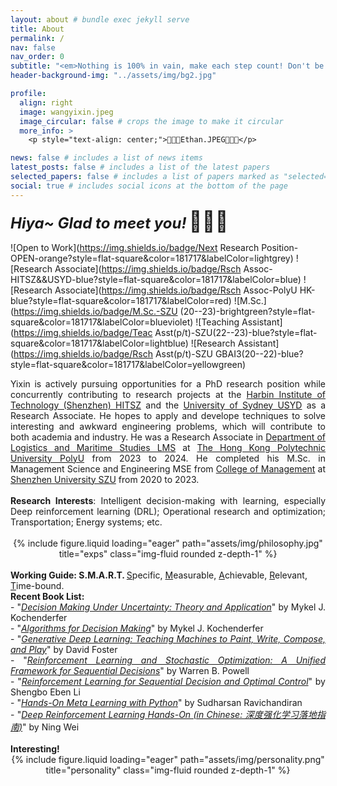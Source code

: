 ```yaml
---
layout: about # bundle exec jekyll serve
title: About
permalink: /
nav: false
nav_order: 0
subtitle: "<em>Nothing is 100% in vain, make each step count! Don't be afraid of anything, try it! -- to future.</em>"
header-background-img: "../assets/img/bg2.jpg"

profile:
  align: right
  image: wangyixin.jpeg
  image_circular: false # crops the image to make it circular
  more_info: >
    <p style="text-align: center;">🫣🫣🫣Ethan.JPEG🤗🤗🤗</p>

news: false # includes a list of news items
latest_posts: false # includes a list of the latest papers
selected_papers: false # includes a list of papers marked as "selected={true}"
social: true # includes social icons at the bottom of the page
---
```


<span style="font-size: 24px; font-weight: bold; font-style: italic;">Hiya~ Glad to meet you!</span> <span style="font-size: 32px;"> 👋👋👋</span>

![Open to Work](https://img.shields.io/badge/Next Research Position-OPEN-orange?style=flat-square&color=181717&labelColor=lightgrey)
![Research Associate](https://img.shields.io/badge/Rsch Assoc-HITSZ&&USYD-blue?style=flat-square&color=181717&labelColor=blue)
![Research Associate](https://img.shields.io/badge/Rsch Assoc-PolyU HK-blue?style=flat-square&color=181717&labelColor=red)
![M.Sc.](https://img.shields.io/badge/M.Sc.-SZU (20--23)-brightgreen?style=flat-square&color=181717&labelColor=blueviolet)
![Teaching Assistant](https://img.shields.io/badge/Teac Asst(p/t)-SZU(22--23)-blue?style=flat-square&color=181717&labelColor=lightblue)
![Research Assistant](https://img.shields.io/badge/Rsch Asst(p/t)-SZU GBAI3(20--22)-blue?style=flat-square&color=181717&labelColor=yellowgreen)

<!-- ![B.Sc.](https://img.shields.io/badge/B.Sc.-DGUT (16--20)-yellowgreen?style=flat-square&color=181717&labelColor=green) -->

<div style="text-align: justify;">
Yixin is actively pursuing opportunities for a PhD research position while concurrently contributing to research projects at the <a href="http://en.hitsz.edu.cn/">Harbin Institute of Technology (Shenzhen) HITSZ</a> and the <a href="https://www.sydney.edu.au/">University of Sydney USYD</a> as a Research Associate. He hopes to apply and develope techniques to solve interesting and awkward engineering problems, which will contribute to both academia and industry. He was a Research Associate in <a href="https://www.polyu.edu.hk/lms/">Department of Logistics and Maritime Studies LMS</a> at <a href="https://www.polyu.edu.hk/">The Hong Kong Polytechnic University PolyU</a> from 2023 to 2024. He completed his M.Sc. in Management Science and Engineering MSE from <a href="http://cm.szu.edu.cn/">College of Management</a> at <a href="https://en.szu.edu.cn/">Shenzhen University SZU</a> from 2020 to 2023.
</div>
<br>
<div style="text-align: justify;">
<strong>Research Interests</strong>: Intelligent decision-making with learning, especially Deep reinforcement learning (DRL); Operational research and optimization; Transportation; Energy systems; etc.
</div>
<br>
<div class="row">
    <div class="col-sm-2 mt-md-0"></div>
    <div class="col-sm-8 mt-md-0" style="text-align: center;">
        <div style="margin: auto;">
            {% include figure.liquid loading="eager" path="assets/img/philosophy.jpg" title="exps" class="img-fluid rounded z-depth-1" %}
        </div>
    </div>
    <div class="col-sm-2 mt-md-0"></div>
</div>
<br>
<strong>Working Guide: S.M.A.R.T. </strong> <u>S</u>pecific, <u>M</u>easurable, <u>A</u>chievable, <u>R</u>elevant, <u>T</u>ime-bound.

<div style="text-align: justify;">
<strong>Recent Book List:</strong><br>
- "<em><a href="https://doi.org/10.7551/mitpress/10187.001.0001">Decision Making Under Uncertainty: Theory and Application</a></em>" by Mykel J. Kochenderfer<br>
- "<em><a href="https://algorithmsbook.com/">Algorithms for Decision Making</a></em>" by Mykel J. Kochenderfer<br>
- "<em><a href="https://www.oreilly.com/library/view/generative-deep-learning/9781098134174/">Generative Deep Learning: Teaching Machines to Paint, Write, Compose, and Play</a></em>" by David Foster<br>
- "<em><a href="https://onlinelibrary.wiley.com/doi/book/10.1002/9781119815068">Reinforcement Learning and Stochastic Optimization: A Unified Framework for Sequential Decisions</a></em>" by Warren B. Powell<br>
- "<em><a href="https://link.springer.com/book/10.1007/978-981-19-7784-8">Reinforcement Learning for Sequential Decision and Optimal Control</a></em>" by Shengbo Eben Li<br>
- "<em><a href="https://www.oreilly.com/library/view/hands-on-meta-learning/9781789534207/">Hands-On Meta Learning with Python</a></em>" by Sudharsan Ravichandiran<br>
- "<em><a href="https://item.jd.com/13386162.html">Deep Reinforcement Learning Hands-On (in Chinese: 深度强化学习落地指南)</a></em>" by Ning Wei<br>
</div>
<br>
<strong>Interesting!</strong>
<div class="row">
    <div class="col-sm-2 mt-md-0"></div>
    <div class="col-sm-8 mt-md-0" style="text-align: center;">
        <div style="margin: auto;">
            {% include figure.liquid loading="eager" path="assets/img/personality.png" title="personality" class="img-fluid rounded z-depth-1" %}
        </div>
    </div>
    <div class="col-sm-2 mt-md-0"></div>
</div>
<br>
